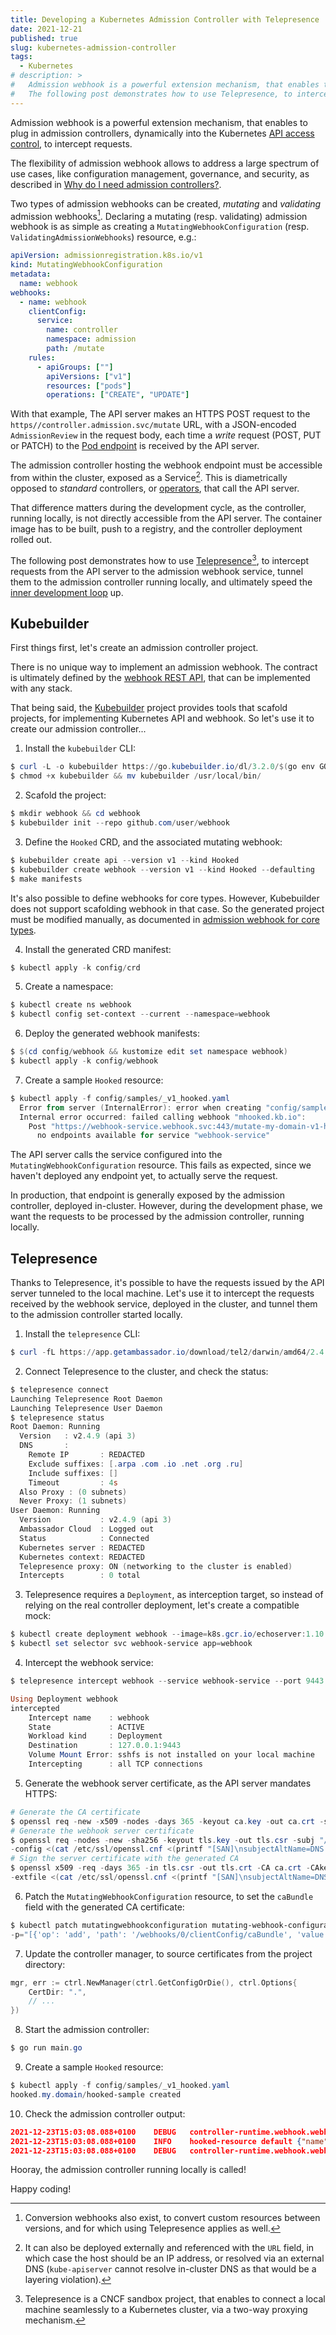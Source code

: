 ```yaml
---
title: Developing a Kubernetes Admission Controller with Telepresence
date: 2021-12-21
published: true
slug: kubernetes-admission-controller
tags:
  - Kubernetes
# description: >
#   Admission webhook is a powerful extension mechanism, that enables to plug in admission controllers, dynamically into the Kubernetes API server, to intercept requests.
#   The following post demonstrates how to use Telepresence, to intercept requests from the API server to the admission webhook service, tunnel them to the admission controller running locally, and speed the development cycle up.
---
```


Admission webhook is a powerful extension mechanism, that enables to plug in admission controllers, dynamically into the Kubernetes [API access control](https://kubernetes.io/docs/concepts/security/controlling-access/#admission-control), to intercept requests.

The flexibility of admission webhook allows to address a large spectrum of use cases, like configuration management, governance, and security, as described in [Why do I need admission controllers?](https://kubernetes.io/blog/2019/03/21/a-guide-to-kubernetes-admission-controllers/#why-do-i-need-admission-controllers).

Two types of admission webhooks can be created, _mutating_ and _validating_ admission webhooks[^1].
Declaring a mutating (resp. validating) admission webhook is as simple as creating a `MutatingWebhookConfiguration` (resp. `ValidatingAdmissionWebhooks`) resource, e.g.:

```yaml
apiVersion: admissionregistration.k8s.io/v1
kind: MutatingWebhookConfiguration
metadata:
  name: webhook
webhooks:
  - name: webhook
    clientConfig:
      service:
        name: controller
        namespace: admission
        path: /mutate
    rules:
      - apiGroups: [""]
        apiVersions: ["v1"]
        resources: ["pods"]
        operations: ["CREATE", "UPDATE"]
```

[^1]: Conversion webhooks also exist, to convert custom resources between versions, and for which using Telepresence applies as well.

With that example, The API server makes an HTTPS POST request to the `https//controller.admission.svc/mutate` URL, with a JSON-encoded `AdmissionReview` in the request body, each time a _write_ request (POST, PUT or PATCH) to the [Pod endpoint](https://kubernetes.io/docs/reference/generated/kubernetes-api/v1.22/#pod-v1-core) is received by the API server.

The admission controller hosting the webhook endpoint must be accessible from within the cluster, exposed as a Service[^2].
This is diametrically opposed to _standard_ controllers, or [operators](https://operatorframework.io), that call the API server.

[^2]: It can also be deployed externally and referenced with the `URL` field, in which case the host should be an IP address, or resolved via an external DNS (`kube-apiserver` cannot resolve in-cluster DNS as that would be a layering violation).

That difference matters during the development cycle, as the controller, running locally, is not directly accessible from the API server.
The container image has to be built, push to a registry, and the controller deployment rolled out.

The following post demonstrates how to use [Telepresence](https://www.telepresence.io)[^3], to intercept requests from the API server to the admission webhook service, tunnel them to the admission controller running locally, and ultimately speed the [inner development loop](https://www.telepresence.io/docs/v2.4/concepts/devloop/) up.

[^3]: Telepresence is a CNCF sandbox project, that enables to connect a local machine seamlessly to a Kubernetes cluster, via a two-way proxying mechanism.

## Kubebuilder

First things first, let's create an admission controller project.

There is no unique way to implement an admission webhook.
The contract is ultimately defined by the [webhook REST API](https://kubernetes.io/docs/reference/access-authn-authz/extensible-admission-controllers/#webhook-request-and-response), that can be implemented with any stack.

That being said, the [Kubebuilder](https://github.com/kubernetes-sigs/kubebuilder) project provides tools that scafold projects, for implementing Kubernetes API and webhook.
So let's use it to create our admission controller...

1) Install the `kubebuilder` CLI:

```ps1
$ curl -L -o kubebuilder https://go.kubebuilder.io/dl/3.2.0/$(go env GOOS)/$(go env GOARCH)
$ chmod +x kubebuilder && mv kubebuilder /usr/local/bin/
```

2) Scafold the project:

```ps1
$ mkdir webhook && cd webhook
$ kubebuilder init --repo github.com/user/webhook
```

3) Define the `Hooked` CRD, and the associated mutating webhook:

```ps1
$ kubebuilder create api --version v1 --kind Hooked
$ kubebuilder create webhook --version v1 --kind Hooked --defaulting
$ make manifests
```

It's also possible to define webhooks for core types.
However, Kubebuilder does not support scafolding webhook in that case.
So the generated project must be modified manually, as documented in [admission webhook for core types](https://book.kubebuilder.io/reference/webhook-for-core-types.html).

4) Install the generated CRD manifest:

```ps1
$ kubectl apply -k config/crd
```

5) Create a namespace:

```ps1
$ kubectl create ns webhook
$ kubectl config set-context --current --namespace=webhook
```

6) Deploy the generated webhook manifests:

```ps1
$ $(cd config/webhook && kustomize edit set namespace webhook)
$ kubectl apply -k config/webhook
```

7) Create a sample `Hooked` resource:

```ps1
$ kubectl apply -f config/samples/_v1_hooked.yaml
  Error from server (InternalError): error when creating "config/samples/_v1_hooked.yaml":
  Internal error occurred: failed calling webhook "mhooked.kb.io":
    Post "https://webhook-service.webhook.svc:443/mutate-my-domain-v1-hooked?timeout=10s":
      no endpoints available for service "webhook-service"
```

The API server calls the service configured into the `MutatingWebhookConfiguration` resource.
This fails as expected, since we haven't deployed any endpoint yet, to actually serve the request.

In production, that endpoint is generally exposed by the admission controller, deployed in-cluster.
However, during the development phase, we want the requests to be processed by the admission controller, running locally.

## Telepresence

Thanks to Telepresence, it's possible to have the requests issued by the API server tunneled to the local machine.
Let's use it to intercept the requests received by the webhook service, deployed in the cluster, and tunnel them to the admission controller started locally.

1) Install the `telepresence` CLI:

```ps1
$ curl -fL https://app.getambassador.io/download/tel2/darwin/amd64/2.4.9/telepresence -o /usr/local/bin/telepresence
```

2) Connect Telepresence to the cluster, and check the status:

```ps1
$ telepresence connect
Launching Telepresence Root Daemon
Launching Telepresence User Daemon
$ telepresence status
Root Daemon: Running
  Version   : v2.4.9 (api 3)
  DNS       :
    Remote IP       : REDACTED
    Exclude suffixes: [.arpa .com .io .net .org .ru]
    Include suffixes: []
    Timeout         : 4s
  Also Proxy : (0 subnets)
  Never Proxy: (1 subnets)
User Daemon: Running
  Version           : v2.4.9 (api 3)
  Ambassador Cloud  : Logged out
  Status            : Connected
  Kubernetes server : REDACTED
  Kubernetes context: REDACTED
  Telepresence proxy: ON (networking to the cluster is enabled)
  Intercepts        : 0 total
```

3) Telepresence requires a `Deployment`, as interception target, so instead of relying on the real controller deployment, let's create a compatible mock:

```ps1
$ kubectl create deployment webhook --image=k8s.gcr.io/echoserver:1.10 --port 9443
$ kubectl set selector svc webhook-service app=webhook
```

4) Intercept the webhook service:

```ps1
$ telepresence intercept webhook --service webhook-service --port 9443

Using Deployment webhook
intercepted
    Intercept name    : webhook
    State             : ACTIVE
    Workload kind     : Deployment
    Destination       : 127.0.0.1:9443
    Volume Mount Error: sshfs is not installed on your local machine
    Intercepting      : all TCP connections
```

5) Generate the webhook server certificate, as the API server mandates HTTPS:

```ps1
# Generate the CA certificate
$ openssl req -new -x509 -nodes -days 365 -keyout ca.key -out ca.crt -subj "/CN=webhook"
# Generate the webhook server certificate
$ openssl req -nodes -new -sha256 -keyout tls.key -out tls.csr -subj "/CN=webhook-service.webhook.svc" \
-config <(cat /etc/ssl/openssl.cnf <(printf "[SAN]\nsubjectAltName=DNS:webhook-service.webhook.svc")) -reqexts SAN
# Sign the server certificate with the generated CA
$ openssl x509 -req -days 365 -in tls.csr -out tls.crt -CA ca.crt -CAkey ca.key -CAcreateserial \
-extfile <(cat /etc/ssl/openssl.cnf <(printf "[SAN]\nsubjectAltName=DNS:webhook-service.webhook.svc")) -extensions SAN
```

6) Patch the `MutatingWebhookConfiguration` resource, to set the `caBundle` field with the generated CA certificate:

```ps1
$ kubectl patch mutatingwebhookconfiguration mutating-webhook-configuration --type='json' \
-p="[{'op': 'add', 'path': '/webhooks/0/clientConfig/caBundle', 'value':'$(cat ca.crt | base64 | tr -d '\n')'}]"
```

7) Update the controller manager, to source certificates from the project directory:

```go title="main.go"
mgr, err := ctrl.NewManager(ctrl.GetConfigOrDie(), ctrl.Options{
	CertDir: ".",
	// ...
})
```

8) Start the admission controller:

```ps1
$ go run main.go
```

9) Create a sample `Hooked` resource:

```ps1
$ kubectl apply -f config/samples/_v1_hooked.yaml
hooked.my.domain/hooked-sample created
```

10) Check the admission controller output:

```json
2021-12-23T15:03:08.088+0100	DEBUG	controller-runtime.webhook.webhooks	received request	{"webhook": "/mutate-my-domain-v1-hooked", "UID": "528ccce7-6404-499d-8959-42e620a211a4", "kind": "my.domain/v1, Kind=Hooked", "resource": {"group":"my.domain","version":"v1","resource":"hookeds"}}
2021-12-23T15:03:08.088+0100	INFO	hooked-resource	default	{"name": "hooked-sample"}
2021-12-23T15:03:08.088+0100	DEBUG	controller-runtime.webhook.webhooks	wrote response	{"webhook": "/mutate-my-domain-v1-hooked", "code": 200, "reason": "", "UID": "528ccce7-6404-499d-8959-42e620a211a4", "allowed": true}
```

Hooray, the admission controller running locally is called!

Happy coding!

